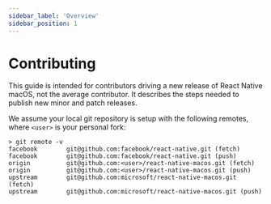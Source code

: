 ```yaml
---
sidebar_label: 'Overview'
sidebar_position: 1
---
```


# Contributing

This guide is intended for contributors driving a new release of React Native macOS, not the average contributor. It describes the steps needed to publish new minor and patch releases. 

We assume your local git repository is setup with the following remotes, where `<user>` is your personal fork:
```shell
> git remote -v
facebook        git@github.com:facebook/react-native.git (fetch)
facebook        git@github.com:facebook/react-native.git (push)
origin          git@github.com:<user>/react-native-macos.git (fetch)
origin          git@github.com:<user>/react-native-macos.git (push)
upstream        git@github.com:microsoft/react-native-macos.git (fetch)
upstream        git@github.com:microsoft/react-native-macos.git (push)
```

